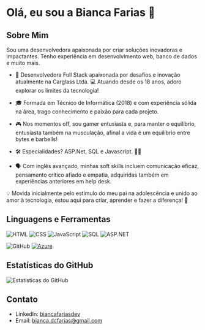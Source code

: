 # Olá, eu sou a Bianca Farias 👋

## Sobre Mim
Sou uma desenvolvedora apaixonada por criar soluções inovadoras e impactantes. Tenho experiência em desenvolvimento web, banco de dados e muito mais.

- 🚀 Desenvolvedora Full Stack apaixonada por desafios e inovação atualmente na Carglass Ltda. 
💻 Atuando desde os 18 anos, adoro explorar os limites da tecnologia!

- 🎓 Formada em Técnico de Informática (2018) e com experiência sólida na área, trago conhecimento e paixão para cada projeto.

- 🎮 Nos momentos off, sou gamer entusiasta e, para manter o equilíbrio, entusiasta também na musculação, afinal a vida é um equilíbrio entre bytes e barbells!

- 🛠️ Especialidades? ASP.Net, SQL e Javascript. 🧙‍♀️

- 🗣️ Com inglês avançado, minhas soft skills incluem comunicação eficaz, pensamento crítico afiado e empatia, adquiridas também em experiências anteriores em help desk.

💡 Movida inicialmente pelo estímulo do meu pai na adolescência e unido ao amor à tecnologia, estou aqui para criar, aprender e fazer a diferença! 🚀

## Linguagens e Ferramentas
![HTML](https://img.shields.io/badge/-HTML-E34F26?style=flat-square&logo=html5&logoColor=white)
![CSS](https://img.shields.io/badge/-CSS-1572B6?style=flat-square&logo=css3&logoColor=white)
![JavaScript](https://img.shields.io/badge/-JavaScript-black?style=flat-square&logo=javascript&logoColor=eed718)
![SQL](https://img.shields.io/badge/-SQL-blue?style=flat-square&logo=microsoft-sql-server&logoColor=white)
![ASP.NET](https://img.shields.io/badge/-ASP.NET-512BD4?style=flat-square&logo=dotnet&logoColor=white)

![GitHub](https://img.shields.io/badge/-GitHub-181717?style=flat-square&logo=github)
[![Azure](https://img.shields.io/badge/Azure-0078D4?style=flat-square&logo=microsoft-azure&logoColor=white)](https://azure.microsoft.com/)

## Estatísticas do GitHub
![Estatísticas do GitHub](https://github-readme-stats.vercel.app/api?username=biancafariasdev&show_icons=true)

## Contato
- LinkedIn: [biancafariasdev](https://github.com/biancafariasdev)
- Email: bianca.dcfarias@gmail.com

